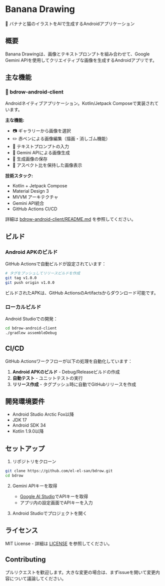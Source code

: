 # Banana Drawing

🍌 バナナと猫のイラストをAIで生成するAndroidアプリケーション

## 概要

Banana Drawingは、画像とテキストプロンプトを組み合わせて、Google Gemini APIを使用してクリエイティブな画像を生成するAndroidアプリです。

## 主な機能

### 📱 bdrow-android-client
Androidネイティブアプリケーション。Kotlin/Jetpack Composeで実装されています。

**主な機能:**
- 📷 ギャラリーから画像を選択
- ✏️ 赤ペンによる画像編集（描画・消しゴム機能）
- 💬 テキストプロンプトの入力
- 🤖 Gemini APIによる画像生成
- 💾 生成画像の保存
- 🎨 アスペクト比を保持した画像表示

**技術スタック:**
- Kotlin + Jetpack Compose
- Material Design 3
- MVVM アーキテクチャ
- Gemini API統合
- GitHub Actions CI/CD

詳細は [bdrow-android-client/README.md](./bdrow-android-client/README.md) を参照してください。

## ビルド

### Android APKのビルド

GitHub Actionsで自動ビルドが設定されています：

```bash
# タグをプッシュしてリリースビルドを作成
git tag v1.0.0
git push origin v1.0.0
```

ビルドされたAPKは、GitHub ActionsのArtifactsからダウンロード可能です。

### ローカルビルド

Android Studioでの開発：
```bash
cd bdrow-android-client
./gradlew assembleDebug
```

## CI/CD

GitHub Actionsワークフローが以下の処理を自動化しています：

1. **Android APKのビルド** - Debug/Releaseビルドの作成
2. **自動テスト** - ユニットテストの実行
3. **リリース作成** - タグプッシュ時に自動でGitHubリリースを作成

## 開発環境要件

- Android Studio Arctic Fox以降
- JDK 17
- Android SDK 34
- Kotlin 1.9.0以降

## セットアップ

1. リポジトリをクローン
```bash
git clone https://github.com/el-el-san/bdrow.git
cd bdrow
```

2. Gemini APIキーを取得
   - [Google AI Studio](https://makersuite.google.com/app/apikey)でAPIキーを取得
   - アプリ内の設定画面でAPIキーを入力

3. Android Studioでプロジェクトを開く

## ライセンス

MIT License - 詳細は [LICENSE](./LICENSE) を参照してください。

## Contributing

プルリクエストを歓迎します。大きな変更の場合は、まずissueを開いて変更内容について議論してください。
